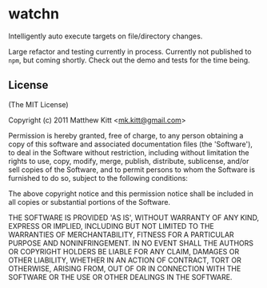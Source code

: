 
# watchn

Intelligently auto execute targets on file/directory changes.

Large refactor and testing currently in process. Currently not published to `npm`, but coming shortly. Check out the demo and tests for the time being.


## License

(The MIT License)

Copyright (c) 2011 Matthew Kitt &lt;mk.kitt@gmail.com&gt;

Permission is hereby granted, free of charge, to any person obtaining
a copy of this software and associated documentation files (the
'Software'), to deal in the Software without restriction, including
without limitation the rights to use, copy, modify, merge, publish,
distribute, sublicense, and/or sell copies of the Software, and to
permit persons to whom the Software is furnished to do so, subject to
the following conditions:

The above copyright notice and this permission notice shall be
included in all copies or substantial portions of the Software.

THE SOFTWARE IS PROVIDED 'AS IS', WITHOUT WARRANTY OF ANY KIND,
EXPRESS OR IMPLIED, INCLUDING BUT NOT LIMITED TO THE WARRANTIES OF
MERCHANTABILITY, FITNESS FOR A PARTICULAR PURPOSE AND NONINFRINGEMENT.
IN NO EVENT SHALL THE AUTHORS OR COPYRIGHT HOLDERS BE LIABLE FOR ANY
CLAIM, DAMAGES OR OTHER LIABILITY, WHETHER IN AN ACTION OF CONTRACT,
TORT OR OTHERWISE, ARISING FROM, OUT OF OR IN CONNECTION WITH THE
SOFTWARE OR THE USE OR OTHER DEALINGS IN THE SOFTWARE.

<!--
TODO:
  - clean up the crazy loops
  - proper exit strategy
  - npm publish and testing
  - fix reloading (needs to run in child process)
  - watchn errors should really broadcast a message
  - blow out the cli with generators
  - documentation
  - add documentation example
  - utility method for finding files based on filetype
  - Peer review
 -->
